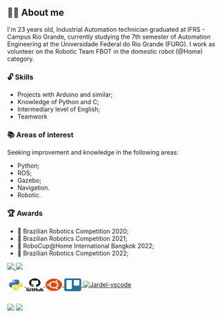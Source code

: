 ## 🙋🏻 About me 

I'm 23 years old, Industrial Automation technician graduated at IFRS - Campus Rio Grande, currently studying the 7th semester of Automation Engineering at the Universidade Federal do Rio Grande (FURG). I work as volunteer on the Robotic Team FBOT in the domestic robot (@Home) category.

### 🔓 Skills
- Projects with Arduino and similar;
- Knowledge of Python and C;
- Intermediary level of English;
- Teamwork

### 📚 Areas of interest 
Seeking improvement and knowledge in the following areas:<br>
- Python;
- ROS;
- Gazebo; 
- Navigation.
- Robotic.

### 🏆 Awards 
- 🥉 Brazilian Robotics Competition 2020;
- 🥈 Brazilian Robotics Competition 2021;
- 🥇 RoboCup@Home International Bangkok 2022;
- 🥇 Brazilian Robotics Competition 2022;

<div align="left">
  <a href="https://github.com/rafaballerini">
  <img height="180em" src="https://github-readme-stats.vercel.app/api?username=jardeldyonisio&show_icons=true&theme=dark&include_all_commits=true&count_private=true" />
  <img height="180em" src="https://github-readme-stats.vercel.app/api/top-langs/?username=jardeldyonisio&layout=compact&langs_count=7&theme=dark"/>
</div>

<div style="display: inline_block"><br>
  <img align="center" alt="Jardel-Python" height="30" width="40" src="https://raw.githubusercontent.com/devicons/devicon/master/icons/python/python-original.svg">
  <img align="center" alt="Jardel-GitHub" height="30" width="40" src="https://raw.githubusercontent.com/devicons/devicon/00f02ef57fb7601fd1ddcc2fe6fe670fef3ae3e4/icons/github/github-original-wordmark.svg">
  <img align="center" alt="Jardel-Ubuntu" height="30" width="40" src="https://github.com/devicons/devicon/blob/master/icons/ubuntu/ubuntu-plain.svg">
  <img align="center" alt="Jardel-Trello" height="30" width="40" src="https://github.com/devicons/devicon/blob/master/icons/trello/trello-plain.svg">
  <img align="center" alt="Jardel-vscode" height="30" width="40" src="ttps://github.com/devicons/devicon/blob/master/icons/vscode/vscode-original.svg">
</div>
  
   ##
  
<div>
  <a href = "mailto:jardel.dyonisio@hotmail.com"><img src="https://img.shields.io/badge/-Gmail-%23333?style=for-the-badge&logo=gmail&logoColor=white" target="_blank"></a>
  <a href="https://www.linkedin.com/in/jardeldyonisio" target="_blank"><img src="https://img.shields.io/badge/-LinkedIn-%230077B5?style=for-the-badge&logo=linkedin&logoColor=white" target="_blank"></a>
</div>
